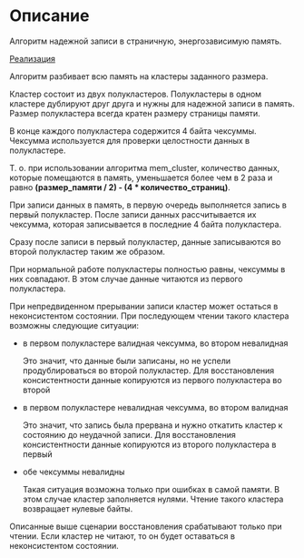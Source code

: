 # Описание

Алгоритм надежной записи в страничную, энергозависимую память.

[Реализация](https://github.com/irsural/mxsrclib/blob/9723a5b019e9eb1f2a1a811eb16c241b4149e09c/irsmem.h#L130)

Алгоритм разбивает всю память на кластеры заданного размера.

Кластер состоит из двух полукластеров. Полукластеры в одном кластере дублируют друг друга
и нужны для надежной записи в память. Размер полукластера всегда кратен размеру страницы памяти.

В конце каждого полукластера содержится 4 байта чексуммы. Чексумма используется для проверки
целостности данных в полукластере.

Т. о. при использовании алгоритма mem_cluster, количество данных, которые помещаются в память,
уменьшается более чем в 2 раза и равно **(размер_памяти / 2) - (4 * количество_страниц)**.

При записи данных в память, в первую очередь выполняется запись в первый полукластер. После
записи данных рассчитывается их чексумма, которая записывается в последние 4 байта полукластера.

Сразу после записи в первый полукластер, данные записываются во второй полукластер таким же образом.

При нормальной работе полукластеры полностью равны, чексуммы в них совпадают. В этом случае
данные читаются из первого полукластера.

При непредвиденном прерывании записи кластер может остаться в неконсистентом состоянии.
При последующем чтении такого кластера возможны следующие ситуации:

- в первом полукластере валидная чексумма, во втором невалидная

  Это значит, что данные были записаны, но не успели продублироваться во второй полукластер.
  Для восстановления консистентности данные копируются из первого полукластера во второй

- в первом полукластере невалидная чексумма, во втором валидная

  Это значит, что запись была прервана и нужно откатить кластер к состоянию до неудачной записи.
  Для восстановления консистентности данные копируются из второго полукластера в первый

- обе чексуммы невалидны

  Такая ситуация возможна только при ошибках в самой памяти. В этом случае кластер заполняется
  нулями. Чтение такого кластера возвращает нулевые байты.

Описанные выше сценарии восстановления срабатывают только при чтении. Если кластер не читают, то
он будет оставаться в неконсистентом состоянии.

